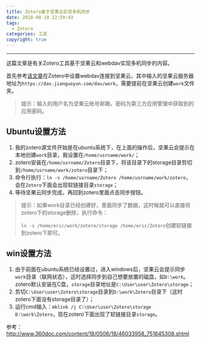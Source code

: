 ```yaml
---
title: Zotero基于坚果云实现多机同步
date: 2018-08-10 22:59:43
tags:
  - Zotero
categories: 工具
copyright: true
---
```


-----

这篇文章是有关Zotero工具基于坚果云和webdav实现多机同步的内容。

<!--more-->

首先参考[该文章](http://www.sohu.com/a/145196470_241268)在Zotero中设置webdav连接到坚果云，其中输入的坚果云服务器地址为`https://dav.jianguoyun.com/dav/work`，需要提前在坚果云创建`work`文件夹。

> 提示：输入的用户名为坚果云账号邮箱，密码为第三方应用管理中获取到的应用密码。

## Ubuntu设置方法

1. 我的zotero源文件开始是在ubuntu系统下，在上面的操作后，坚果云会提示在本地创建`work`目录，我设置在`/home/usrname/work/`；
2. zotero安装在`/home/usrname/Zotero`目录下，将该目录下的storage目录剪切到`/home/usrname/work/zotero`目录下；
3. 命令行执行：`ln -s /home/usrname/Zotero /home/usrname/work/zotero`，会在`Zotero`下面会出现软链接目录`storage`；
4. 等待坚果云同步完成，再回到zotero里面点击同步按钮。

> 提示：如果work目录已经创建好，里面同步了数据，这时候就可以直接将zotero下的storage删除，执行命令：
>
> `ln -s /home/eric/work/zotero/storage /home/eric/Zotero`创建软链接到zotero下即可。

## win设置方法

1. 由于前面在ubuntu系统已经设置过，进入windows后，坚果云会提示同步`work`目录（联网状态），这时选择同步到自己想要放置的磁盘，如`D:\work`。zotero默认安装在C盘，`storage`目录地址是`C:\User\user\Zotero\storage`；
2. 剪切`C:\User\user\Zotero\storage`目录到`D:\work\Zotero`目录下（这时zotero下面没有storage目录了）；
3. 运行cmd输入：`mklink /j C:\User\user\Zotero\storage D:\work\Zotero`，现在zotero下面出现了软链接目录`storage`。

参考：http://www.360doc.com/content/18/0506/18/46033958_751645308.shtml